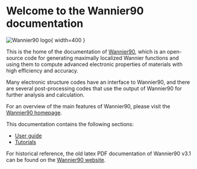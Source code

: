# Welcome to the Wannier90 documentation

![Wannier90 logo](assets/wannier-logo.svg){ width=400 }

This is the home of the documentation of [Wannier90](https://wannier.org),
which is an open-source code for generating maximally localized Wannier
functions and using them to compute advanced electronic properties of materials
with high efficiency and accuracy.

Many electronic structure codes have an interface to Wannier90, and there are
several post-processing codes that use the output of Wannier90 for further
analysis and calculation.

For an overview of the main features of Wannier90, please visit the
[Wannier90 homepage](https://wannier.org/features/).

This documentation contains the following sections:

- [User guide](user_guide/introduction.md)
- [Tutorials](tutorials/preliminaries.md)

For historical reference, the old latex PDF documentation of Wannier90 v3.1
can be found on the [Wannier90 website](https://wannier.org/support/).
